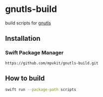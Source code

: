 # gnutls-build

build scripts for [gnutls](https://github.com/gnutls/gnutls)

## Installation

### Swift Package Manager

```
https://github.com/mpvkit/gnutls-build.git
```

## How to build

```bash
swift run --package-path scripts
```